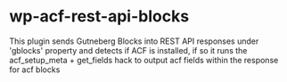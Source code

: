 # wp-acf-rest-api-blocks
This plugin sends Gutneberg Blocks into REST API responses under 'gblocks' property and detects if ACF is installed, if so it runs the acf_setup_meta + get_fields hack to output acf fields within the response for acf blocks

